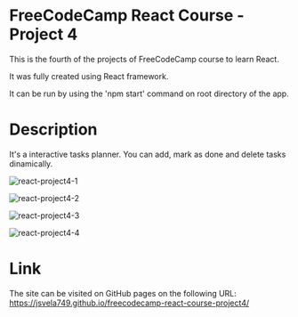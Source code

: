 # FreeCodeCamp React Course - Project 4

This is the fourth of the projects of FreeCodeCamp course to learn React.

It was fully created using React framework.

It can be run by using the 'npm start' command on root directory of the app.

# Description

It's a interactive tasks planner. You can add, mark as done and delete tasks dinamically.

![react-project4-1](https://user-images.githubusercontent.com/78876044/231630665-b8322300-9b1d-4cb8-8f2a-ed9704d2634b.png)

![react-project4-2](https://user-images.githubusercontent.com/78876044/231630657-f8bc12d9-889e-4eec-9150-1f62b35e15ec.png)

![react-project4-3](https://user-images.githubusercontent.com/78876044/231630660-8c971f53-bd81-48a2-baaf-75180b79f8c4.png)

![react-project4-4](https://user-images.githubusercontent.com/78876044/231630661-13c1563b-cb6e-4aac-bec2-8c9237eb209f.png)

# Link
The site can be visited on GitHub pages on the following URL: https://jsvela749.github.io/freecodecamp-react-course-project4/
